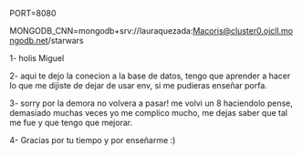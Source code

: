 PORT=8080

MONGODB_CNN=mongodb+srv://lauraquezada:Macoris@cluster0.ojcll.mongodb.net/starwars


1- holis Miguel

 2- aqui te dejo la conecion a la base de datos, tengo que aprender a hacer lo que me dijiste de dejar de usar env, si me pudieras enseñar porfa.
 
 3- sorry por la demora no volvera a pasar! me volvi un 8 haciendolo pense, demasiado muchas veces yo me complico mucho, me dejas saber que tal me fue y que tengo que mejorar. 

 4- Gracias por tu tiempo y por enseñarme :) 

